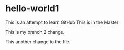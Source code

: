 # hello-world1
This is an attempt to learn GitHub
This is in the Master

This is my branch 2 change.

This another change to the file.
